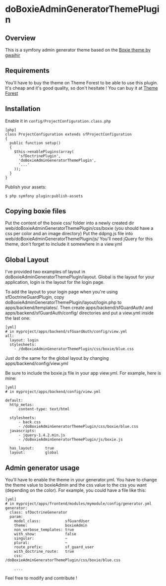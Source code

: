 doBoxieAdminGeneratorThemePlugin
========================================================

Overview
--------

This is a symfony admin generator theme based on the [Boxie theme by gwaihir](http://themeforest.net/item/boxie-admin/74076)


Requirements
------------

You'll have to buy the theme on Theme Forest to be able to use this plugin.
It's cheap and it's good quality, so don't hesitate ! You can buy it at [Theme Forest](http://themeforest.net/item/boxie-admin/74076)


Installation
------------

Enable it in `config/ProjectConfiguration.class.php`

    [php]
    class ProjectConfiguration extends sfProjectConfiguration
    {
      public function setup()
      {
        $this->enablePlugins(array(
          'sfDoctrinePlugin', 
          'doBoxieAdminGeneratorThemePlugin',
          '...'
        ));
      }
    }

Publish your assets:

    $ php symfony plugin:publish-assets

Copying boxie files
-------------------

Put the content of the boxie css/ folder into a newly created dir web/doBoxieAdminGeneratorThemePlugin/css/boxie (you should have a css per color and an image directory)
Put the ddpng.js file into web/doBoxieAdminGeneratorThemePlugin/js/
You'll need jQuery for this theme, don't forget to include it somewhere in a view.yml

Global Layout
-------------

I've provided two examples of layout in doBoxieAdminGeneratorThemePlugin/layout.
Global is the layout for your application, login is the layout for the login page.

To add the layout to your login page when you're using sfDoctrineGuardPlugin, copy doBoxieAdminGeneratorThemePlugin/layout/login.php to apps/backend/templates/.
Then create apps/backend/sfGuardAuth/ and apps/backend/sfGuardAuth/config/ directories and put a view.yml inside the last one:

    [yml]
    # in myproject/apps/backend/sfGuardAuth/config/view.yml
    all:
      layout: login
      stylesheets:
        - /doBoxieAdminGeneratorThemePlugin/css/boxie/blue.css


Just do the same for the global layout by changing apps/backend/config/view.yml

Be sure to include the boxie.js file in your app view.yml. For example, here is mine:

    [yml]
    # in myproject/apps/backend/config/view.yml

    default:
      http_metas:
          content-type: text/html

      stylesheets:
          - back.css
          - /doBoxieAdminGeneratorThemePlugin/css/boxie/blue.css
      javascripts:
          - jquery-1.4.2.min.js
          - /doBoxieAdminGeneratorThemePlugin/js/boxie.js

      has_layout:     true
      layout:         global

Admin generator usage
---------------------

You'll have to enable the theme in your generator.yml. You have to change the
theme value to boxieAdmin and the css value to the css you want (depending on the color).
For example, you could have a file like this:

    [yml]
    # in myproject/apps/frontend/modules/mymodule/config/generator.yml
    generator:
      class: sfDoctrineGenerator
      param:
        model_class:           sfGuardUser
        theme:                 boxieAdmin
        non_verbose_templates: true
        with_show:             false
        singular:              ~
        plural:                ~
        route_prefix:          sf_guard_user
        with_doctrine_route:   true
        css:                   /doBoxieAdminGeneratorThemePlugin/css/boxie/blue.css

        ....



Feel free to modify and contribute !
